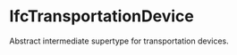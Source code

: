 # IfcTransportationDevice

Abstract intermediate supertype for transportation devices.
<!-- end of short definition -->

